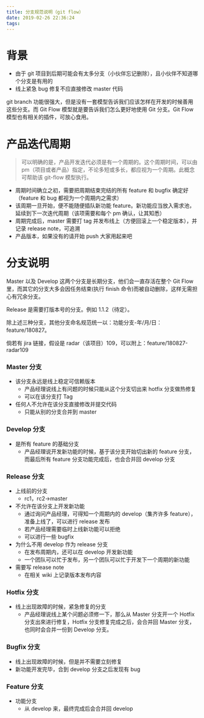 ```yaml
---
title: 分支规范说明（git flow）
date: 2019-02-26 22:36:24
tags:
---
```


# 背景

- 由于 git 项目到后期可能会有太多分支（小伙伴忘记删除），且小伙伴不知道哪个分支是有用的
- 线上紧急 bug 修复不应直接修改 master 代码

git branch 功能很强大，但是没有一套模型告诉我们应该怎样在开发的时候善用这些分支。而 Git Flow 模型就是要告诉我们怎么更好地使用 Git 分支。Git Flow 模型也有相关的插件，可放心食用。

# 产品迭代周期

> 可以明确的是，产品开发迭代必须是有一个周期的。这个周期时间，可以由 pm（项目或者产品）指定，不论多短或多长，都应视为一个周期。此概念可帮助该 git-flow 模型执行。

- 周期时间确立之初，需要把周期结束完结的所有 feature 和 bugfix 确定好（feature 和 bug 都视为一个周期内之需求）
- 该周期一旦开始，便不能随便插队新功能 feature。新功能应当放入需求池，延续到下一次迭代周期（该项需要和每个 pm 确认，让其知悉）
- 周期完成后，master 需要打 tag 并发布线上（方便回滚上一个稳定版本），并记录 release note，可追溯
- 产品版本，如果没有的请开始 push 大家用起来吧

# 分支说明

Master 以及 Develop 这两个分支是长期分支，他们会一直存活在整个 Git Flow 里，而其它的分支大多会因任务结束(执行 finish 命令)而被自动删除，这样无需担心有冗余分支。

Release 是需要打版本号的分支。例如 1.1.2（待定）。

除上述三种分支，其他分支命名规范统一以：功能分支-年/月/日：feature/180827。

倘若有 jira 链接，假设是 radar（该项目）109，可以附上：feature/180827-radar109

### Master 分支

- 该分支永远是线上稳定可信赖版本
  - 产品经理说线上有问题的时候只能从这个分支切出来 hotfix 分支做热修复
  - 可以在该分支打 Tag
- 任何人不允许在该分支直接修改并提交代码
  - 只能从别的分支合并到 master

### Develop 分支

- 是所有 feature 的基础分支
  - 产品经理说开发新功能的时候，基于该分支开始切出新的 feature 分支，而最后所有 feature 分支功能完成后，也会合并回 develop 分支

### Release 分支

- 上线前的分支
  - rc1，rc2→master
- 不允许在该分支上开发新功能
  - 通过询问产品经理，可得知一个周期内的 develop（集齐许多 feature），准备上线了，可以进行 release 发布
  - 若产品经理需要临时上线新功能可以拒绝
  - 可以进行一些 bugfix
- 为什么不用 develop 作为 release 分支
  - 在发布周期内，还可以在 develop 开发新功能
  - 一个团队可以忙于发布，另一个团队可以忙于开发下一个周期的新功能
- 需要写 release note
  - 在相关 wiki 上记录版本发布内容

### Hotfix 分支

- 线上出现故障的时候，紧急修复的分支
  - 产品经理说线上某个问题必须修一下，那么从 Master 分支开一个 Hotfix 分支出來进行修复，Hotfix 分支修复完成之后，会合并回 Master 分支，也同时会合并一份到 Develop 分支。

### Bugfix 分支

- 线上出现故障的时候，但是并不需要立刻修复
- 新功能开发完毕，合到 develop 分支之后发现有 bug

### Feature 分支

- 功能分支
  - 从 develop 来，最终完成后会合并回 develop
